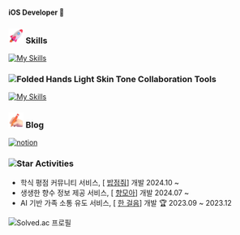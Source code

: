 #### iOS Developer 🍎


### <img src="Assets/Rocket.png" width="30"> Skills

[![My Skills](https://skillicons.dev/icons?i=swift,reactivex)](https://skillicons.dev)


### <img src="https://raw.githubusercontent.com/Tarikul-Islam-Anik/Microsoft-Teams-Animated-Emojis/master/Emojis/Hand%20gestures/Folded%20Hands%20Light%20Skin%20Tone.png" alt="Folded Hands Light Skin Tone" width="25" height="25" /> Collaboration Tools

[![My Skills](https://skillicons.dev/icons?i=github,git,postman,figma,discord)](https://skillicons.dev)

### <img src="Assets/Writing Hand Light Skin Tone.png" width="30"> Blog

[![notion](https://skillicons.dev/icons?i=notion)](https://tidal-xenon-8d1.notion.site/iOS-Study-7c002c03331642be837147271d15682c)

### <img src="https://raw.githubusercontent.com/Tarikul-Islam-Anik/Animated-Fluent-Emojis/master/Emojis/Travel%20and%20places/Star.png" alt="Star" width="30" height="30" /> Activities

- 학식 평점 커뮤니티 서비스, [ [밥점줘](https://github.com/INU-BJJ)] 개발 2024.10 ~
- 생생한 향수 정보 제공 서비스, [ [향모아](https://github.com/HMOAA/HMOA_iOS)] 개발 2024.07 ~ 
- AI 기반 가족 소통 유도 서비스, [ [한 걸음](https://github.com/ForOneStep)] 개발 🏆 2023.09 ~ 2023.12

<img width="25%" src="http://mazassumnida.wtf/api/v2/generate_badge?boj=gyxor516" alt="Solved.ac 프로필">
